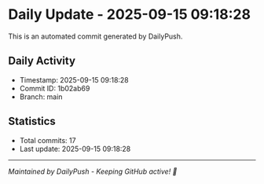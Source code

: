 # Daily Update - 2025-09-15 09:18:28

This is an automated commit generated by DailyPush.

## Daily Activity
- Timestamp: 2025-09-15 09:18:28
- Commit ID: 1b02ab69
- Branch: main

## Statistics
- Total commits: 17
- Last update: 2025-09-15 09:18:28

---
*Maintained by DailyPush - Keeping GitHub active! 🚀*

